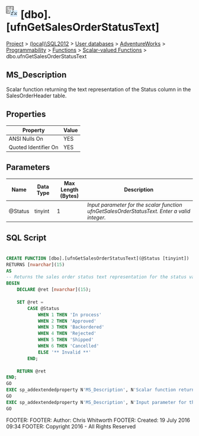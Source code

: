 
# ![Scalar-valued Functions](../../../../../../Images/Function_Scalar32.png) [dbo].[ufnGetSalesOrderStatusText]

[Project](../../../../../../index.md) > [(local)\\SQL2012](../../../../../index.md) > [User databases](../../../../index.md) > [AdventureWorks](../../../index.md) > [Programmability](../../index.md) > [Functions](../index.md) > [Scalar-valued Functions](Scalar-valued_Functions_.md) > dbo.ufnGetSalesOrderStatusText

## <a name="#description"></a>MS_Description
Scalar function returning the text representation of the Status column in the SalesOrderHeader table.
## <a name="#properties"></a>Properties

| Property | Value |
|---|---|
| ANSI Nulls On | YES |
| Quoted Identifier On | YES |


## <a name="#parameters"></a>Parameters

| Name | Data Type | Max Length (Bytes) | Description |
|---|---|---|---|
| @Status | tinyint | 1 | _Input parameter for the scalar function ufnGetSalesOrderStatusText. Enter a valid integer._ |


## <a name="#sqlscript"></a>SQL Script
```sql

CREATE FUNCTION [dbo].[ufnGetSalesOrderStatusText](@Status [tinyint])
RETURNS [nvarchar](15) 
AS 
-- Returns the sales order status text representation for the status value.
BEGIN
    DECLARE @ret [nvarchar](15);

    SET @ret = 
        CASE @Status
            WHEN 1 THEN 'In process'
            WHEN 2 THEN 'Approved'
            WHEN 3 THEN 'Backordered'
            WHEN 4 THEN 'Rejected'
            WHEN 5 THEN 'Shipped'
            WHEN 6 THEN 'Cancelled'
            ELSE '** Invalid **'
        END;
    
    RETURN @ret
END;
GO
EXEC sp_addextendedproperty N'MS_Description', N'Scalar function returning the text representation of the Status column in the SalesOrderHeader table.', 'SCHEMA', N'dbo', 'FUNCTION', N'ufnGetSalesOrderStatusText', NULL, NULL
GO
EXEC sp_addextendedproperty N'MS_Description', N'Input parameter for the scalar function ufnGetSalesOrderStatusText. Enter a valid integer.', 'SCHEMA', N'dbo', 'FUNCTION', N'ufnGetSalesOrderStatusText', 'PARAMETER', N'@Status'
GO

```
FOOTER: FOOTER: Author:  Chris Whitworth
FOOTER: Created: 19 July 2016 09:34
FOOTER: Copyright 2016 - All Rights Reserved

